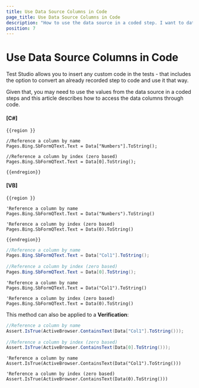 ```yaml
---
title: Use Data Source Columns in Code
page_title: Use Data Source Columns in Code
description: "How to use the data source in a coded step. I want to data drive a coded step."
position: 7
---
```

# Use Data Source Columns in Code

Test Studio allows you to insert any custom code in the tests - that includes the option to convert an already recorded step to code and use it that way.

Given that, you may need to use the values from the data source in a coded steps and this article describes how to access the data columns through code.


#### __[C#]__

	{{region }}

	//Reference a column by name
	Pages.Bing.SbFormQText.Text = Data["Numbers"].ToString();

	//Reference a column by index (zero based)
	Pages.Bing.SbFormQText.Text = Data[0].ToString();

	{{endregion}}

#### __[VB]__

	{{region }}

	'Reference a column by name
	Pages.Bing.SbFormQText.Text = Data("Numbers").ToString()

	'Reference a column by index (zero based)
	Pages.Bing.SbFormQText.Text = Data(0).ToString()

	{{endregion}}


```C#
//Reference a column by name
Pages.Bing.SbFormQText.Text = Data["Col1"].ToString();
  
//Reference a column by index (zero based)
Pages.Bing.SbFormQText.Text = Data[0].ToString();
```
```VB
'Reference a column by name
Pages.Bing.SbFormQText.Text = Data("Col1").ToString()
 
'Reference a column by index (zero based)
Pages.Bing.SbFormQText.Text = Data(0).ToString()
```

This method can also be applied to a **Verification**:

```C#
//Reference a column by name
Assert.IsTrue(ActiveBrowser.ContainsText(Data["Col1"].ToString()));
  
//Reference a column by index (zero based)
Assert.IsTrue(ActiveBrowser.ContainsText(Data[0].ToString()));
```
```VB
'Reference a column by name
Assert.IsTrue(ActiveBrowser.ContainsText(Data("Col1").ToString()))
 
'Reference a column by index (zero based)
Assert.IsTrue(ActiveBrowser.ContainsText(Data(0).ToString()))
```
